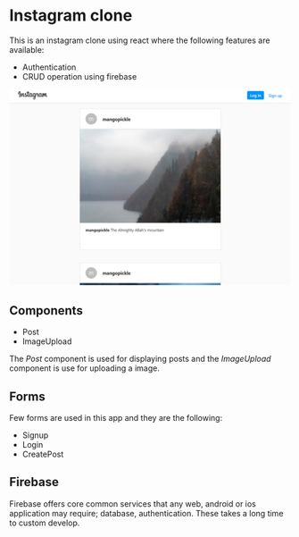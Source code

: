 # Instagram clone

This is an instagram clone using react where the following features are available:

* Authentication
* CRUD operation using firebase

![](instagram-clone-screenshot.png)

## Components

* Post
* ImageUpload

The _Post_ component is used for displaying posts and the _ImageUpload_ component is use for uploading a image.

## Forms

Few forms are used in this app and they are the following:

* Signup
* Login
* CreatePost

## Firebase

Firebase offers core common services that any web, android or ios application may require; database, authentication. These takes a long time to custom develop.